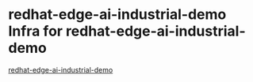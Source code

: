# redhat-edge-ai-industrial-demo Infra for redhat-edge-ai-industrial-demo

[redhat-edge-ai-industrial-demo](https://github.com/bdherouville/redhat-edge-ai-industrial-demo)